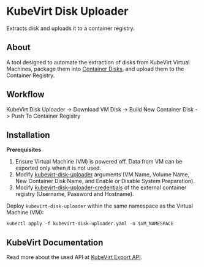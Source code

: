 # KubeVirt Disk Uploader

Extracts disk and uploads it to a container registry.

## About

A tool designed to automate the extraction of disks from KubeVirt Virtual Machines, package them into [Container Disks](https://kubevirt.io/user-guide/virtual_machines/disks_and_volumes/#containerdisk), and upload them to the Container Registry.

## Workflow

KubeVirt Disk Uploader -> Download VM Disk -> Build New Container Disk -> Push To Container Registry

## Installation

**Prerequisites**

1. Ensure Virtual Machine (VM) is powered off. Data from VM can be exported only when it is not used.
2. Modify [kubevirt-disk-uploader](https://github.com/codingben/kubevirt-disk-uploader/blob/main/kubevirt-disk-uploader.yaml#L58) arguments (VM Name, Volume Name, New Container Disk Name, and Enable or Disable System Preparation).
3. Modify [kubevirt-disk-uploader-credentials](https://github.com/codingben/kubevirt-disk-uploader/blob/main/kubevirt-disk-uploader.yaml#L65-L74) of the external container registry (Username, Password and Hostname).

Deploy `kubevirt-disk-uploader` within the same namespace as the Virtual Machine (VM):

```
kubectl apply -f kubevirt-disk-uploader.yaml -n $VM_NAMESPACE
```

## KubeVirt Documentation

Read more about the used API at [KubeVirt Export API](https://kubevirt.io/user-guide/operations/export_api).

